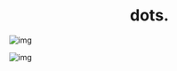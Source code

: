 <h1 align="center">dots.</h1>

![img](https://i.postimg.cc/2Smv9w4B/what.png)

![img](https://i.postimg.cc/ryYZmxQ7/what.png)
